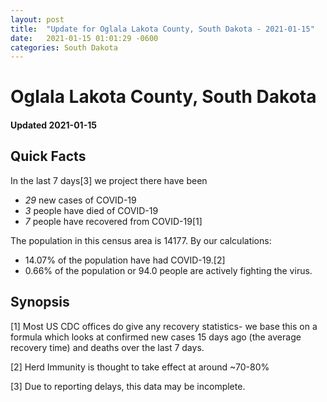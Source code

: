 ```yaml
---
layout: post
title:  "Update for Oglala Lakota County, South Dakota - 2021-01-15"
date:   2021-01-15 01:01:29 -0600
categories: South Dakota
---
```


# Oglala Lakota County, South Dakota
#### Updated 2021-01-15

## Quick Facts

In the last 7 days[3] we project there have been
- *29* new cases of COVID-19
- *3* people have died of COVID-19
- *7* people have recovered from COVID-19[1]

The population in this census area is 14177. By our calculations:
- 14.07% of the population have had COVID-19.[2]
- 0.66% of the population or 94.0 people are actively fighting the virus.

## Synopsis




[1] Most US CDC offices do give any recovery statistics- we base this on a formula which looks at confirmed new cases
15 days ago (the average recovery time) and deaths over the last 7 days.

[2] Herd Immunity is thought to take effect at around ~70-80%

[3] Due to reporting delays, this data may be incomplete.
 
    